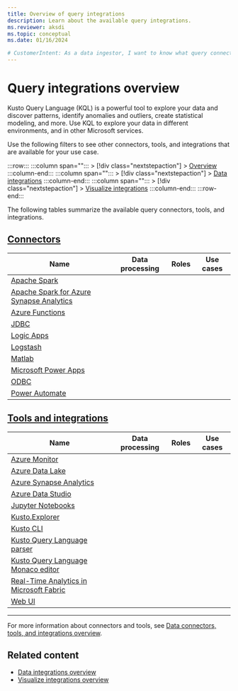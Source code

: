 ```yaml
---
title: Overview of query integrations
description: Learn about the available query integrations.
ms.reviewer: aksdi
ms.topic: conceptual
ms.date: 01/16/2024

# CustomerIntent: As a data ingestor, I want to know what query connectors and tools are available, so that I can choose the right one for my use case.
---
```

# Query integrations overview

Kusto Query Language (KQL) is a powerful tool to explore your data and discover patterns, identify anomalies and outliers, create statistical modeling, and more. Use KQL to explore your data in different environments, and in other Microsoft services.

Use the following filters to see other connectors, tools, and integrations that are available for your use case.

:::row:::
   :::column span="":::
      > [!div class="nextstepaction"]
      > [Overview](integrate-overview.md)
   :::column-end:::
   :::column span="":::
      > [!div class="nextstepaction"]
      > [Data integrations](integrate-data-overview.md)
   :::column-end:::
   :::column span="":::
      > [!div class="nextstepaction"]
      > [Visualize integrations](integrate-visualize-overview.md)
   :::column-end:::
:::row-end:::

The following tables summarize the available query connectors, tools, and integrations.

## [Connectors](#tab/connectors)

| Name | Data processing | Roles | Use cases |
|--|--|--|--|
| [Apache Spark](integrate-overview.md#apache-spark) |  |  |  |
| [Apache Spark for Azure Synapse Analytics](integrate-overview.md#apache-spark-for-azure-synapse-analytics) |  |  |  |
| [Azure Functions](integrate-overview.md#azure-functions) |  |  |  |
| [JDBC](integrate-overview.md#jdbc) |  |  |  |
| [Logic Apps](integrate-overview.md#logic-apps) |  |  |  |
| [Logstash](integrate-overview.md#logstash) |  |  |  |
| [Matlab](integrate-overview.md#matlab) |  |  |  |
| [Microsoft Power Apps](integrate-overview.md#power-apps) |  |  |  |
| [ODBC](integrate-overview.md#odbc) |  |  |  |
| [Power Automate](integrate-overview.md#power-automate) |  |  |  |

## [Tools and integrations](#tab/integrations)

| Name | Data processing | Roles | Use cases |
|--|--|--|--|
| [Azure Monitor](integrate-overview.md#azure-monitor) |  |  |  |
| [Azure Data Lake](integrate-overview.md#azure-data-lake) |  |  |  |
| [Azure Synapse Analytics](integrate-overview.md#azure-synapse-analytics) |  |  |  |
| [Azure Data Studio](integrate-overview.md#azure-data-studio) |  |  |  |
| [Jupyter Notebooks](integrate-overview.md#jupyter-notebooks) |  |  |
| [Kusto.Explorer](integrate-overview.md#kustoexplorer) |  |  |  |
| [Kusto CLI](integrate-overview.md#kusto-cli) |  |  |  |
| [Kusto Query Language parser](integrate-overview.md#kql-parser) |  |  |  |
| [Kusto Query Language Monaco editor](integrate-overview.md#monaco-editor-pluginembed) |  |  |  |
| [Real-Time Analytics in Microsoft Fabric](integrate-overview.md#real-time-analytics-in-microsoft-fabric) |  |  |  |
| [Web UI](integrate-overview.md#web-ui) |  |  |  |

---

For more information about connectors and tools, see [Data connectors, tools, and integrations overview](integrate-overview.md#detailed-descriptions).

## Related content

* [Data integrations overview](integrate-data-overview.md)
* [Visualize integrations overview](integrate-visualize-overview.md)
